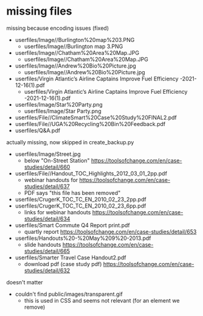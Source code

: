 # missing files

missing because encoding issues (fixed)

* userfiles/Image//Burlington%20map%203.PNG
  * userfiles/Image//Burlington map 3.PNG
* userfiles/Image//Chatham%20Area%20Map.JPG
  * userfiles/Image//Chatham%20Area%20Map.JPG
* userfiles/Image//Andrew%20Bio%20Picture.jpg
  * userfiles/Image//Andrew%20Bio%20Picture.jpg
* userfiles/Virgin Atlantic&#8217;s Airline Captains Improve Fuel Efficiency -2021-12-16(1).pdf
  * userfiles/Virgin Atlantic’s Airline Captains Improve Fuel Efficiency -2021-12-16(1).pdf
* userfiles/Image/Star%20Party.png
  * userfiles/Image/Star Party.png
* userfiles/File//ClimateSmart%20Case%20Study%20FINAL2.pdf
* userfiles/File//UGA%20Recycling%20Bin%20Feedback.pdf
* userfiles/Q&amp;A.pdf


actually missing, now skipped in create_backup.py

* userfiles/Image/Street.jpg
  * below "On-Street Station" https://toolsofchange.com/en/case-studies/detail/660
* userfiles/File//Handout_TOC_Highlights_2012_03_01_2pp.pdf
  * webinar handouts for https://toolsofchange.com/en/case-studies/detail/637
  * PDF says "this file has been removed"
* userfiles/CrugerK_TOC_TC_EN_2010_02_23_2pp.pdf
* userfiles/CrugerK_TOC_TC_EN_2010_02_23_6pp.pdf
  * links for webinar handouts https://toolsofchange.com/en/case-studies/detail/634
* userfiles/Smart Commute Q4 Report print.pdf
  * quartly report https://toolsofchange.com/en/case-studies/detail/653
* userfiles/Handouts%20-%20May%209%20-2013.pdf
  * slide handouts https://toolsofchange.com/en/case-studies/detail/665
* userfiles/Smarter Travel Case Handout2.pdf
  * download pdf (case study pdf) https://toolsofchange.com/en/case-studies/detail/632


doesn't matter

* couldn't find public/images/transparent.gif
  * this is used in CSS and seems not relevant (for an element we remove)
